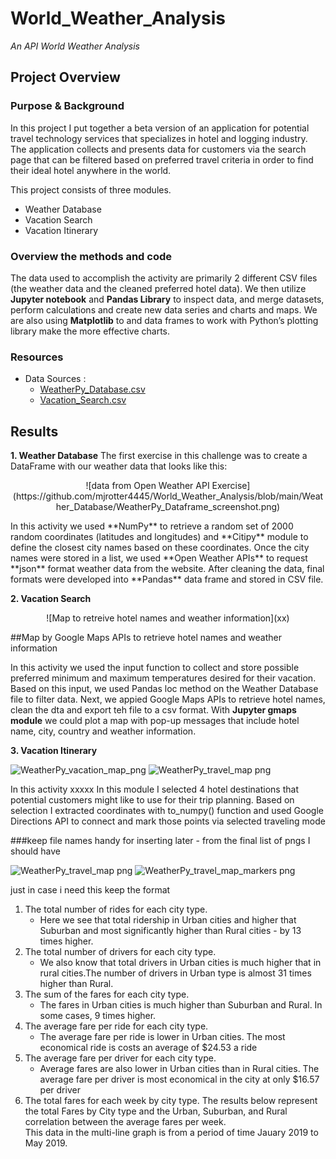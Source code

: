# World_Weather_Analysis
*An API World Weather Analysis*

## Project Overview 
### Purpose & Background

In this project I put together a beta version of an application for potential travel technology services that specializes in hotel and 
logging industry.  The application collects and presents data for customers via the search page that can be filtered based on preferred 
travel criteria in order to find their ideal hotel anywhere in the world.

This project consists of three modules.

  -	Weather Database 
  -	Vacation Search  
  -	Vacation Itinerary
 
### Overview the methods and code
The data used to accomplish the activity are primarily 2 different CSV files (the weather data and the cleaned preferred hotel data). 
We then utilize **Jupyter notebook** and **Pandas Library** to inspect data, and merge datasets, perform calculations and create 
new data series and charts and maps.  We are also using **Matplotlib** to and data frames to work with Python’s plotting 
library make the more effective charts.

### Resources
- Data Sources :    
  - [WeatherPy_Database.csv](https://github.com/mjrotter4445/World_Weather_Analysis/blob/main/Weather_Database/WeatherPy_Database.csv)
  - [Vacation_Search.csv](https://github.com/mjrotter4445/World_Weather_Analysis/blob/main/Vacation_Search/WeatherPy_vacation.csv)
 
## Results 
 **1.   Weather Database**
    The first exercise in this challenge was to create a DataFrame with our weather data that looks like this: 
<p align="center">
  ![data from Open Weather API Exercise](https://github.com/mjrotter4445/World_Weather_Analysis/blob/main/Weather_Database/WeatherPy_Dataframe_screenshot.png)
</p> 
In this activity we used **NumPy** to retrieve a random set of 2000 random coordinates (latitudes and longitudes)
and **Citipy** module to define the closest city names based on these coordinates.  Once the city names were stored 
in a list, we used **Open Weather APIs** to request **json** format weather data from the website.  After cleaning the data, 
final formats were developed into **Pandas** data frame and stored in CSV file.

**2.  Vacation Search** 

<p align="center">
 ![Map to retreive hotel names and weather information](xx)
</p>

##Map by Google Maps APIs to retrieve hotel names and weather information

In this activity we used the input function to collect and store possible preferred minimum and maximum temperatures
desired for their vacation.   Based on this input, we used Pandas loc method on the Weather Database file to filter 
data.  Next, we appied Google Maps APIs to retrieve hotel names, clean the dta and export teh file to a csv format.
With **Jupyter gmaps module** we could plot a map with pop-up messages that include hotel name, city, country
and weather information.   

**3.  Vacation Itinerary** 


![WeatherPy_vacation_map_png](https://xx.png)
![WeatherPy_travel_map png](https://xx.png)
 
In this activity xxxxx  In this module I selected 4 hotel destinations that potential customers might like to use for their trip planning. Based on selection I extracted coordinates with to_numpy() function and used Google Directions API to connect and mark those points via selected traveling mode

 
 ###keep file names handy for inserting later - from the final list of pngs  I should have  
 
  ![WeatherPy_travel_map png](https://xx.png)
   ![WeatherPy_travel_map_markers png](https://xx.png)
     

 
 
 just in case i need this  keep the format  
1. The total number of rides for each city type. 
   - Here we see that total ridership in Urban cities and higher that Suburban and most significantly higher than 
     Rural cities - by 13 times higher.  
2. The total number of drivers for each city type.
   - We also know that total drivers in Urban cities is much higher that in rural cities.The number of drivers
     in Urban type is almost 31 times higher than Rural.  
3. The sum of the fares for each city type.
   - The fares in Urban cities is much higher than Suburban and Rural. In some cases, 9 times higher.  
4. The average fare per ride for each city type.
   - The average fare per ride is lower in Urban cities. The most economical ride is costs an 
     average of $24.53 a ride
5. The average fare per driver for each city type.
   - Average fares are also lower in Urban cities than in Rural cities.  The average fare per driver 
     is most economical in the city at only $16.57 per driver
6. The total fares for each week by city type. The results below represent the 
   total Fares by City type and the Urban, Suburban, and Rural correlation between the average fares per week.    
   This data in the multi-line graph is from a period of time Jauary 2019 to May 2019.
